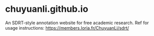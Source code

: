 # chuyuanli.github.io

An SDRT-style annotation website for free academic research.
Ref for usage instructions: https://members.loria.fr/ChuyuanLi/sdrt/
